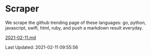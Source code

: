 # Scraper

We scrape the github trending page of these languages: go, python, javascript, swift, html, ruby, and push a markdown result everyday.

[2021-02-11.md](https://github.com/henson/Scraper/blob/master/2021-02-11.md)

Last Updated: 2021-02-11 09:55:56